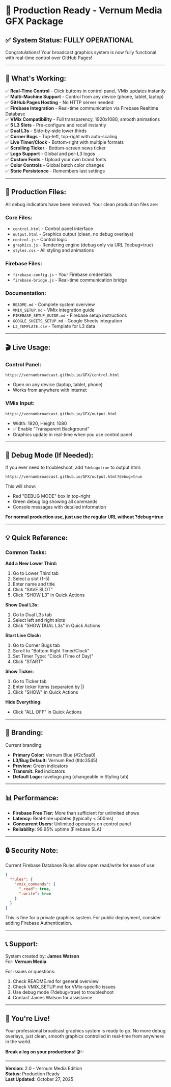 # 🎉 Production Ready - Vernum Media GFX Package

## ✅ **System Status: FULLY OPERATIONAL**

Congratulations! Your broadcast graphics system is now fully functional with real-time control over GitHub Pages!

---

## 🚀 **What's Working:**

✅ **Real-Time Control** - Click buttons in control panel, VMix updates instantly  
✅ **Multi-Machine Support** - Control from any device (phone, tablet, laptop)  
✅ **GitHub Pages Hosting** - No HTTP server needed  
✅ **Firebase Integration** - Real-time communication via Firebase Realtime Database  
✅ **VMix Compatibility** - Full transparency, 1920x1080, smooth animations  
✅ **5 L3 Slots** - Pre-configure and recall instantly  
✅ **Dual L3s** - Side-by-side lower thirds  
✅ **Corner Bugs** - Top-left, top-right with auto-scaling  
✅ **Live Timer/Clock** - Bottom-right with multiple formats  
✅ **Scrolling Ticker** - Bottom-screen news ticker  
✅ **Logo Support** - Global and per-L3 logos  
✅ **Custom Fonts** - Upload your own brand fonts  
✅ **Color Controls** - Global batch color changes  
✅ **State Persistence** - Remembers last settings  

---

## 📁 **Production Files:**

All debug indicators have been removed. Your clean production files are:

### **Core Files:**
- `control.html` - Control panel interface
- `output.html` - Graphics output (clean, no debug overlays)
- `control.js` - Control logic
- `graphics.js` - Rendering engine (debug only via URL ?debug=true)
- `styles.css` - All styling and animations

### **Firebase Files:**
- `firebase-config.js` - Your Firebase credentials
- `firebase-bridge.js` - Real-time communication bridge

### **Documentation:**
- `README.md` - Complete system overview
- `VMIX_SETUP.md` - VMix integration guide
- `FIREBASE_SETUP_GUIDE.md` - Firebase setup instructions
- `GOOGLE_SHEETS_SETUP.md` - Google Sheets integration
- `L3_TEMPLATE.csv` - Template for L3 data

---

## 🎬 **Live Usage:**

### **Control Panel:**
```
https://vernumbroadcast.github.io/GFX/control.html
```
- Open on any device (laptop, tablet, phone)
- Works from anywhere with internet

### **VMix Input:**
```
https://vernumbroadcast.github.io/GFX/output.html
```
- Width: 1920, Height: 1080
- ✅ Enable "Transparent Background"
- Graphics update in real-time when you use control panel

---

## 🐛 **Debug Mode (If Needed):**

If you ever need to troubleshoot, add `?debug=true` to output.html:

```
https://vernumbroadcast.github.io/GFX/output.html?debug=true
```

This will show:
- Red "DEBUG MODE" box in top-right
- Green debug log showing all commands
- Console messages with detailed information

**For normal production use, just use the regular URL without ?debug=true**

---

## 💡 **Quick Reference:**

### **Common Tasks:**

**Add a New Lower Third:**
1. Go to Lower Third tab
2. Select a slot (1-5)
3. Enter name and title
4. Click "SAVE SLOT"
5. Click "SHOW L3" in Quick Actions

**Show Dual L3s:**
1. Go to Dual L3s tab
2. Select left and right slots
3. Click "SHOW DUAL L3s" in Quick Actions

**Start Live Clock:**
1. Go to Corner Bugs tab
2. Scroll to "Bottom Right Timer/Clock"
3. Set Timer Type: "Clock (Time of Day)"
4. Click "START"

**Show Ticker:**
1. Go to Ticker tab
2. Enter ticker items (separated by |)
3. Click "SHOW" in Quick Actions

**Hide Everything:**
- Click "ALL OFF" in Quick Actions

---

## 🎨 **Branding:**

Current branding:
- **Primary Color:** Vernum Blue (#2c5aa0)
- **L3/Bug Default:** Vernum Red (#dc3545)
- **Preview:** Green indicators
- **Transmit:** Red indicators
- **Default Logo:** ravelogo.png (changeable in Styling tab)

---

## 📊 **Performance:**

- **Firebase Free Tier:** More than sufficient for unlimited shows
- **Latency:** Real-time updates (typically < 500ms)
- **Concurrent Users:** Unlimited operators on control panel
- **Reliability:** 99.95% uptime (Firebase SLA)

---

## 🔒 **Security Note:**

Current Firebase Database Rules allow open read/write for ease of use:

```json
{
  "rules": {
    "vmix_commands": {
      ".read": true,
      ".write": true
    }
  }
}
```

This is fine for a private graphics system. For public deployment, consider adding Firebase Authentication.

---

## 📞 **Support:**

System created by: **James Watson**  
For: **Vernum Media**

For issues or questions:
1. Check README.md for general overview
2. Check VMIX_SETUP.md for VMix-specific issues
3. Use debug mode (?debug=true) to troubleshoot
4. Contact James Watson for assistance

---

## 🎉 **You're Live!**

Your professional broadcast graphics system is ready to go. No more debug overlays, just clean, smooth graphics controlled in real-time from anywhere in the world.

**Break a leg on your productions!** 🎬✨

---

**Version:** 2.0 - Vernum Media Edition  
**Status:** Production Ready  
**Last Updated:** October 27, 2025

